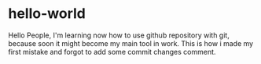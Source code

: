# hello-world
Hello People, 
I'm learning now how to use github repository with git, because soon it might become my main tool in work.
This is how i made my first mistake and forgot to add some commit changes comment.
